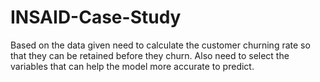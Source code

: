 # INSAID-Case-Study


Based on the data given need to calculate the customer churning rate so that they can be retained before they churn.
Also need to select the variables that can help the model more accurate to predict. 
